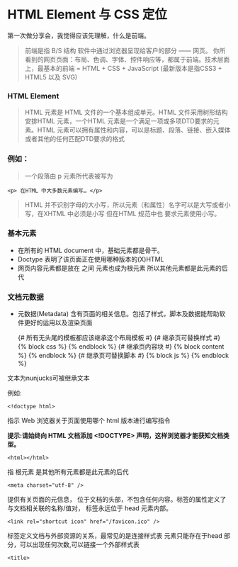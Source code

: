# HTML Element 与 CSS 定位

第一次做分享会，我觉得应该先理解，什么是前端。

> 前端是指 B/S 结构 软件中通过浏览器呈现给客户的部分 —— 网页。
你所看到的网页页面：布局、色调、字体、控件响应等，都属于前端。技术层面上，最基本的前端 = HTML + CSS + JavaScript (最新版本是指CSS3 + HTML5 以及 SVG)


### HTML Element
> HTML 元素是 HTML 文件的一个基本组成单元。HTML 文件采用树形结构安排HTML 元素，一个HTML 元素是一个满足一项或多项DTD要求的元素。HTML 元素可以拥有属性和内容，可以是标题、段落、链接、嵌入媒体或者其他的任何匹配DTD要求的格式

### 例如：
> 一个段落由 p 元素所代表被写为

	<p> 在HTML 中大多数元素编写… </p>

> HTML 并不识别字母的大小写，所以元素（和属性）名字可以是大写或者小写，在XHTML 中必须是小写 但在HTML 规范中也 要求元素使用小写。


### 基本元素

* 在所有的 HTML document 中，基础元素都是骨干。
* Doctype 表明了该页面正在使用哪种版本的(X)HTML
* 网页内容元素都是放在<html></html> 之间 <html> 元素也成为根元素 所以其他元素都是此元素的后代

### 文档元数据

* 元数据(Metadata) 含有页面的相关信息。包括了样式，脚本及数据能帮助软件更好的运用以及渲染页面


	<!doctype html>
	<html>
	<head>
	{# 所有无头尾的模板都应该继承这个布局模板 #}
	<meta charset="utf-8" />
	<meta http-equiv="X-UA-Compatible" content="IE=Edge" />
	<meta name="viewport" content="width=device-width, initial-scale=1.0, maximum-scale=1.0, user-scalable=no">
	<meta content="" name="keywords" />
	<meta content="" name="description" />
	<link rel="shortcut icon" href="/favicon.ico" />
	<link href="/img/30/57.png" sizes="57x57" rel="apple-touch-icon">
	<link href="/72.png" sizes="72x72" rel="apple-touch-icon">
	<link href="/114.png" sizes="114x114" rel="apple-touch-icon">
	<title>{{title}}</title>
	{# 继承页可替换样式 #}
	{% block css %}
	{% endblock %}
	</head>
	<body id="{{id}}">
	{# 继承页内容块 #}
	{% block content %}
	{% endblock %}
	{# 继承页可替换脚本 #}
	{% block js %}
	{% endblock %}
	</body>
	</html>

文本为nunjucks可被继承文本


例如:　

	<!doctype html>

指示 Web 浏览器关于页面使用哪个 html 版本进行编写指令

**提示:请始终向 HTML 文档添加 <!DOCTYPE> 声明，这样浏览器才能获知文档类型。**

	<html></html>

指 根元素 是其他所有元素都是此元素的后代

	<meta charset="utf-8" />

提供有关页面的元信息，<mete> 位于文档的头部，不包含任何内容。标签的属性定义了与文档相关联的名称/值对，<meta> 标签永远位于 head 元素内部。

	<link rel="shortcut icon" href="/favicon.ico" />

<link> 标签定义文档与外部资源的关系，最常见的是连接样式表 <link> 元素只能存在于head 部分，可以出现任何次数,<link>可以链接一个外部样式表

	<title>

<title> 元素可定义文档的标题

文本素材来源于 [MDN-HTML元素参考](https://developer.mozilla.org/zh-CN/docs/Web/HTML/Element)


### CSS定位

>CSS 有三种基本的定位机制：普通流、浮动和绝对定位。
除非专门指定，否则所有框都在普通流中定位。也就是说，普通流中的元素的位置由元素在 (X)HTML 中的位置决定。

* 普通流：简单点来说就是元素按照HTML 中的位置顺序决定排列的过程，并且这种过程遵循标准的描述，这种过程包括了 块格式化， 行内格式化， 相对定位

* 浮动：浮动的框可以左右移动，直到外边缘遇到包含框或者另一个浮动框的边缘。浮动框不属于普通流，等一个元素浮动以后，不会影响到块级框的布局，只会影响内联框的排列。包含框不会自适应浮动元素("高度塌陷"现象,及漂浮于普通流之上，但只能左右浮动).浮动能实现横向多列布局。 一般通过float 属性实现

* 绝对定位：绝对定位是元素的位置和文档流无关，因此不占据空间。而相对定位实际上被看作普通流定位模型的一部分，因为元素的位置相对于它在普通流中的位置

```
{
	postion: absolute;
	left: 0;
	top: 0;
}
```

绝对定位的元素位置相对于最近的已定位祖先元素，如果没有已定位的祖先元素，那么它的位置相对于最初的包含块

![绝对定位](./1.png)

因为绝对定位于文档流无关，所以它们可以覆盖在其他元素上。可以通过设置z-index 属性来控制这些框的堆放次序

文本素材来源于 [w3school ](http://www.w3school.com.cn/css/css_positioning_absolute.asp)
